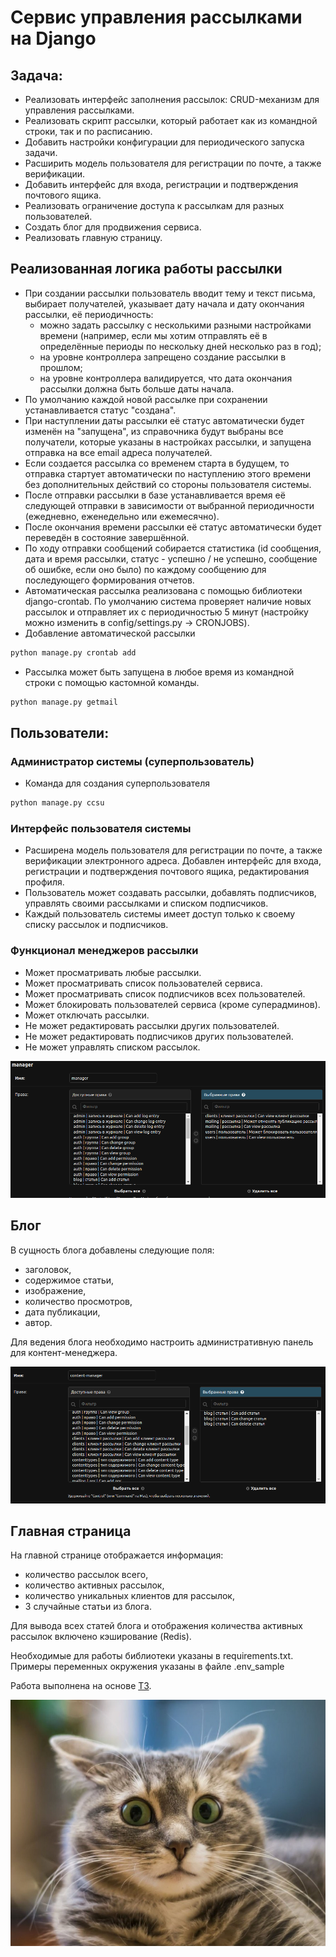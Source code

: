 # Сервис управления рассылками на Django
## Задача:
- Реализовать интерфейс заполнения рассылок: CRUD-механизм для управления рассылками.
- Реализовать скрипт рассылки, который работает как из командной строки, так и по расписанию.
- Добавить настройки конфигурации для периодического запуска задачи.
- Расширить модель пользователя для регистрации по почте, а также верификации.
- Добавить интерфейс для входа, регистрации и подтверждения почтового ящика.
- Реализовать ограничение доступа к рассылкам для разных пользователей.
- Создать блог для продвижения сервиса.
- Реализовать главную страницу.

## Реализованная логика работы рассылки
- При создании рассылки пользователь вводит тему и текст письма, выбирает получателей, указывает дату начала и дату окончания рассылки, её периодичность:
    - можно задать рассылку с несколькими разными настройками времени (например, если мы хотим отправлять её в определённые периоды по нескольку дней несколько раз в год);
    - на уровне контроллера запрещено создание рассылки в прошлом;
    - на уровне контроллера валидируется, что дата окончания рассылки должна быть больше даты начала.
- По умолчанию каждой новой рассылке при сохранении устанавливается статус "создана".
- При наступлении даты рассылки её статус автоматически будет изменён на "запущена", из справочника будут выбраны все получатели, которые указаны в настройках рассылки, 
и запущена отправка на все email адреса получателей.
- Если создается рассылка со временем старта в будущем, то отправка стартует автоматически по наступлению этого времени без дополнительных 
действий со стороны пользователя системы.
- После отправки рассылки в базе устанавливается время её следующей отправки в зависимости от выбранной периодичности (ежедневно, еженедельно или ежемесячно).
- После окончания времени рассылки её статус автоматически будет переведён в состояние завершённой.
- По ходу отправки сообщений собирается статистика (id сообщения, дата и время рассылки, 
статус - успешно / не успешно, сообщение об ошибке, если оно было)
по каждому сообщению для последующего формирования отчетов.
- Автоматическая рассылка реализована с помощью библиотеки django-crontab. По умолчанию система проверяет наличие новых рассылок и отправляет их с периодичностью 5 минут (настройку можно изменить в config/settings.py -> CRONJOBS).
- Добавление автоматической рассылки
```python
python manage.py crontab add
```
- Рассылка может быть запущена в любое время из командной строки с помощью кастомной команды.
```python
python manage.py getmail
```

## Пользователи:
### Администратор системы (суперпользователь)
- Команда для создания суперпользователя
```python
python manage.py ccsu
```
### Интерфейс пользователя системы
- Расширена модель пользователя для регистрации по почте, а также верификации электронного адреса. Добавлен интерфейс для входа, регистрации и подтверждения почтового ящика, редактирования профиля.
- Пользователь может создавать рассылки, добавлять подписчиков, управлять своими рассылками и списком подписчиков.
- Каждый пользователь системы имеет доступ только к своему списку рассылок и подписчиков.
### Функционал менеджеров рассылки
- Может просматривать любые рассылки.
- Может просматривать список пользователей сервиса.
- Может просматривать список подписчиков всех пользователей.
- Может блокировать пользователей сервиса (кроме суперадминов). 
- Может отключать рассылки. 
- Не может редактировать рассылки других пользователей.
- Не может редактировать подписчиков других пользователей.
- Не может управлять списком рассылок.

![Manager permissions](static/img/manager_perms.png)
## Блог
В сущность блога добавлены следующие поля:
- заголовок,
- содержимое статьи,
- изображение,
- количество просмотров,
- дата публикации,
- автор.

Для ведения блога необходимо настроить административную панель для контент-менеджера.

![Content manager permisions](static/img/content-manager-perms.png)

## Главная страница
На главной странице отображается информация:
- количество рассылок всего,
- количество активных рассылок,
- количество уникальных клиентов для рассылок,
- 3 случайные статьи из блога.

Для вывода всех статей блога и отображения количества активных рассылок включено кэширование (Redis).

Необходимые для работы библиотеки указаны в requirements.txt. Примеры переменных окружения указаны в файле .env_sample

Работа выполнена на основе [ТЗ](https://my.sky.pro/student-cabinet/stream-module/10981/course-final-work/materials).

![Дефолтный котик](static/img/article_default_img.jpg "Дефолтный котик в шоке")

